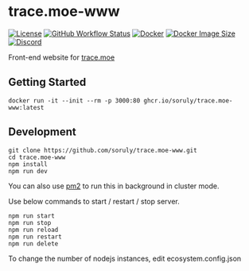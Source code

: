 # trace.moe-www

[![License](https://img.shields.io/github/license/soruly/trace.moe-www.svg?style=flat-square)](https://github.com/soruly/trace.moe-www/blob/master/LICENSE)
[![GitHub Workflow Status](https://img.shields.io/github/workflow/status/soruly/trace.moe-www/Docker%20Image%20CI?style=flat-square)](https://github.com/soruly/trace.moe-www/actions)
[![Docker](https://img.shields.io/docker/pulls/soruly/trace.moe-www?style=flat-square)](https://hub.docker.com/r/soruly/trace.moe-www)
[![Docker Image Size](https://img.shields.io/docker/image-size/soruly/trace.moe-www/latest?style=flat-square)](https://hub.docker.com/r/soruly/trace.moe-www)
[![Discord](https://img.shields.io/discord/437578425767559188.svg?style=flat-square)](https://discord.gg/K9jn6Kj)

Front-end website for [trace.moe](https://github.com/soruly/trace.moe)

## Getting Started

```
docker run -it --init --rm -p 3000:80 ghcr.io/soruly/trace.moe-www:latest
```

## Development

```
git clone https://github.com/soruly/trace.moe-www.git
cd trace.moe-www
npm install
npm run dev
```


You can also use [pm2](https://pm2.keymetrics.io/) to run this in background in cluster mode.

Use below commands to start / restart / stop server.

```
npm run start
npm run stop
npm run reload
npm run restart
npm run delete
```

To change the number of nodejs instances, edit ecosystem.config.json

